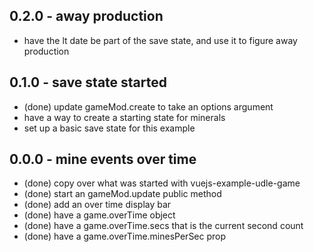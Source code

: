 
## 0.2.0 - away production
* have the lt date be part of the save state, and use it to figure away production

## 0.1.0 - save state started
* (done) update gameMod.create to take an options argument
* have a way to create a starting state for minerals
* set up a basic save state for this example

## 0.0.0 - mine events over time
* (done) copy over what was started with vuejs-example-udle-game
* (done) start an gameMod.update public method
* (done) add an over time display bar
* (done) have a game.overTime object
* (done) have a game.overTime.secs that is the current second count
* (done) have a game.overTime.minesPerSec prop
